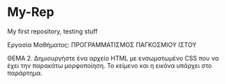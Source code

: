 My-Rep
======
My first repository, testing stuff

Εργασία Μαθήματος: ΠΡΟΓΡΑΜΜΑΤΙΣΜΟΣ ΠΑΓΚΟΣΜΙΟΥ ΙΣΤΟΥ

ΘΕΜΑ 2.   Δημιουργήστε ένα αρχείο HTML με ενσωματωμένο CSS που να έχει την παρακάτω μορφοποίηση. Το κείμενο και η εικόνα υπάρχει στο παράρτημα.
